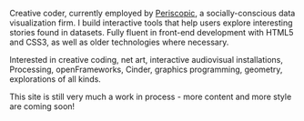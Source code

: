 Creative coder, currently employed by [Periscopic](http://www.periscopic.com), a socially-conscious data visualization firm. I build interactive tools that help users explore interesting stories found in datasets. Fully fluent in front-end development with HTML5 and CSS3, as well as older technologies where necessary.

Interested in creative coding, net art, interactive audiovisual installations, Processing, openFrameworks, Cinder, graphics programming, geometry, explorations of all kinds.

This site is still very much a work in process - more content and more style are coming soon!
